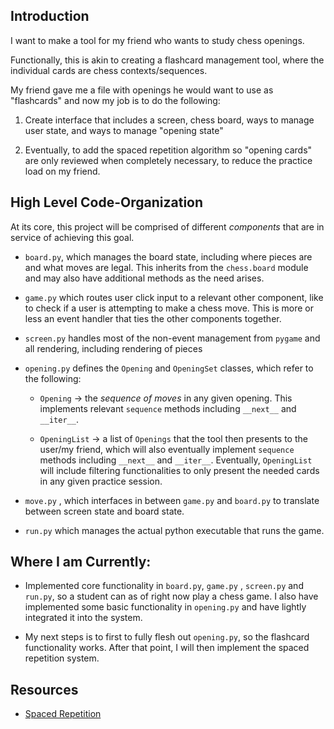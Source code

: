 ## Introduction 
I want to make a tool for my friend who wants to study chess openings.

Functionally, this is akin to creating a flashcard management tool, where the individual cards are chess contexts/sequences. 

My friend gave me a file with openings he would want to use as "flashcards"  and now my job is to do the following:

1) Create interface that includes a screen, chess board, ways to manage user state, and ways to manage "opening state" 

2) Eventually, to add the spaced repetition algorithm so "opening cards" are only reviewed when completely necessary, to reduce the practice load on my friend. 


## High Level Code-Organization

At its core, this project will be comprised of different *components* that are in service of achieving this goal.



*  `board.py`, which manages the board state, including where pieces are and what moves are legal. This inherits from the `chess.board` module and may also have additional methods as the need arises.

* `game.py` which routes user click input to a relevant other component, like to check if a user is attempting to make a chess move. This is more or less an event handler that ties the other components together. 

* `screen.py` handles most of the non-event management from `pygame` and all rendering, including rendering of pieces

* `opening.py` defines the `Opening` and `OpeningSet` classes, which refer to the following:

    * `Opening` -> the *sequence of moves* in any given opening. This implements relevant `sequence` methods including `__next__` and `__iter__`.  
    
    * `OpeningList` -> a list of `Openings` that the tool then presents to the user/my friend, which will also eventually implement `sequence` methods including `__next__` and `__iter__`. Eventually, `OpeningList` will include filtering functionalities to only present the needed cards in any given practice session.

* `move.py` , which interfaces in between `game.py` and `board.py` to translate between screen state and board state. 

* `run.py` which manages the actual python executable that runs the game. 

## Where I am Currently:

- Implemented core functionality in `board.py`, `game.py` , `screen.py` and `run.py`, so a student can as of right now play a chess game. I also have implemented some basic functionality in `opening.py` and have lightly integrated it into the system.

- My next steps is to first to fully flesh out `opening.py`, so the flashcard functionality works. After that point, I will then implement the spaced repetition system.


## Resources 

* [Spaced Repetition](https://www.justinmath.com/cognitive-science-of-learning-spaced-repetition/)